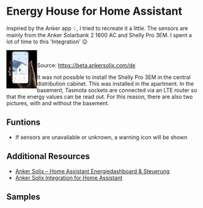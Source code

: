 # Energy House for Home Assistant

Inspired by the Anker app 💡, I tried to recreate it a little. The sensors are mainly from the Anker Solarbank 2 1600 AC and Shelly Pro 3EM.
I spent a lot of time to this 'Integration' 😉


<img src="https://github.com/ChrisMac715/ha-energy-house/blob/main/anker_app.png" alt="Anker App" title="Anker App" align="left" height="100px"/> </div><br>

Source: https://beta.ankersolix.com/de

It was not possible to install the Shelly Pro 3EM in the central distribution cabinet. This was installed in the apartment. In the basement, Tasmota sockets are connected via an LTE router so that the energy values can be read out. For this reason, there are also two pictures, with and without the basement.

## Funtions

- If sensors are unavailable or unknown, a warning icon will be shown

## Additional Resources

- [Anker Solix – Home Assistant Energiedashboard & Steuerung](https://www.simon42.com/anker-solix-home-assistant/)
- [Anker Solix Integration for Home Assistant](https://github.com/thomluther/ha-anker-solix/)

## Samples

